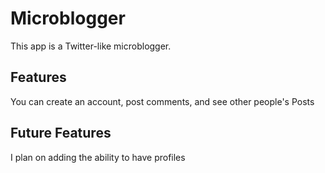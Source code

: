 # Microblogger

This app is a Twitter-like microblogger.

## Features

You can create an account, post comments, and see other people's Posts

## Future Features

I plan on adding the ability to have profiles 
